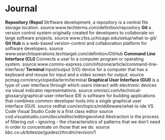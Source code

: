 # Journal
<strong>
Repository (Repo) </strong>Strftware development, a repository is a central file storage location. source:www.techterms.com/definition/repository
<strong>
Git </strong> a version control system originally created for developers to collaborate on large software projects. source www.cfss.uchicago.edu/setup/what-is-git/
<strong>  
  Git Hub </strong>is a web-based version-control and collaboration platform for software developers. source www.searchitoperations.techtarget.com/definition/GitHub
 <strong>
Command Line Interface (CLI) </strong>Connects a user to a computer program or operating system. source:www.comms-express.com/infozone/article/command-line-interface/
<strong>
Terminal </strong> input/output (I/O) device for a computer that has a keyboard and mouse for input and a video screen for output. source pcmag.com/encyclopedia/term/terminal
<strong>
Graphical User Interface (GUI) </strong> is a type of user interface through which users interact with electronic devices via visual indicator representations. source omnisci.com/technical-glossary/graphical-user-interface
IDE is software for building applications that combines common developer tools into a single graphical user interface (GUI). source redhat.com/en/topics/middleware/what-is-ide
VS Code Visual Studio Code is a first class editor source cod.visualstudio.com/docs/editor/editingevolved
Abstraction is the process of filtering out – ignoring - the characteristics of patterns that we don't need in order to concentrate on those that we do. source bbc.co.uk/bitesize/guides/zttrcdm/revision/1
